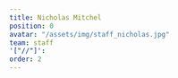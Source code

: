 ```yaml
---
title: Nicholas Mitchel
position: 0
avatar: "/assets/img/staff_nicholas.jpg"
team: staff
'["//"]': 
order: 2
---
```



